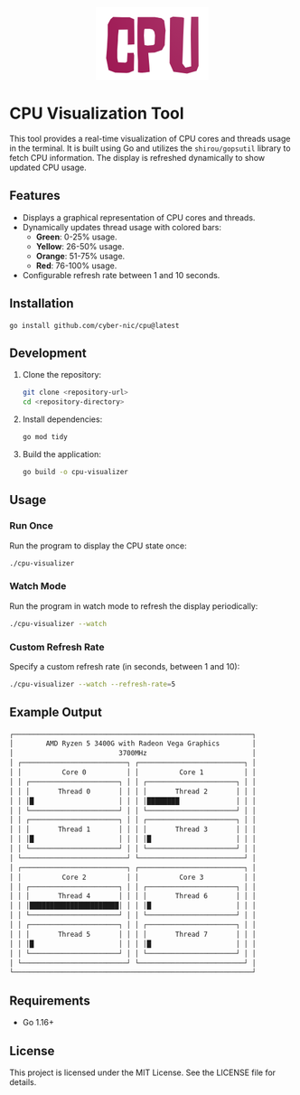 <p align="center">
  <img src="./cpu.png" alt="CLI Unit Test Generator Logo" />
</p>

# CPU Visualization Tool

This tool provides a real-time visualization of CPU cores and threads usage in the terminal. It is built using Go and utilizes the `shirou/gopsutil` library to fetch CPU information. The display is refreshed dynamically to show updated CPU usage.

## Features

- Displays a graphical representation of CPU cores and threads.
- Dynamically updates thread usage with colored bars:
  - **Green**: 0-25% usage.
  - **Yellow**: 26-50% usage.
  - **Orange**: 51-75% usage.
  - **Red**: 76-100% usage.
- Configurable refresh rate between 1 and 10 seconds.

## Installation

```
go install github.com/cyber-nic/cpu@latest
```

## Development

1. Clone the repository:

   ```bash
   git clone <repository-url>
   cd <repository-directory>
   ```

2. Install dependencies:

   ```bash
   go mod tidy
   ```

3. Build the application:
   ```bash
   go build -o cpu-visualizer
   ```

## Usage

### Run Once

Run the program to display the CPU state once:

```bash
./cpu-visualizer
```

### Watch Mode

Run the program in watch mode to refresh the display periodically:

```bash
./cpu-visualizer --watch
```

### Custom Refresh Rate

Specify a custom refresh rate (in seconds, between 1 and 10):

```bash
./cpu-visualizer --watch --refresh-rate=5
```

## Example Output

```bash
┌───────────────────────────────────────────────────────────┐
│        AMD Ryzen 5 3400G with Radeon Vega Graphics        │
│                          3700MHz                          │
│ ┌──────────────────────────┐ ┌──────────────────────────┐ │
│ │          Core 0          │ │          Core 1          │ │
│ │ ┌──────────────────────┐ │ │ ┌──────────────────────┐ │ │
│ │ │       Thread 0       │ │ │ │       Thread 2       │ │ │
│ │ │█                     │ │ │ │████████              │ │ │
│ │ └──────────────────────┘ │ │ └──────────────────────┘ │ │
│ │ ┌──────────────────────┐ │ │ ┌──────────────────────┐ │ │
│ │ │       Thread 1       │ │ │ │       Thread 3       │ │ │
│ │ │█                     │ │ │ │█                     │ │ │
│ │ └──────────────────────┘ │ │ └──────────────────────┘ │ │
│ └──────────────────────────┘ └──────────────────────────┘ │
│ ┌──────────────────────────┐ ┌──────────────────────────┐ │
│ │          Core 2          │ │          Core 3          │ │
│ │ ┌──────────────────────┐ │ │ ┌──────────────────────┐ │ │
│ │ │       Thread 4       │ │ │ │       Thread 6       │ │ │
│ │ │██████████████████████│ │ │ │█                     │ │ │
│ │ └──────────────────────┘ │ │ └──────────────────────┘ │ │
│ │ ┌──────────────────────┐ │ │ ┌──────────────────────┐ │ │
│ │ │       Thread 5       │ │ │ │       Thread 7       │ │ │
│ │ │█                     │ │ │ │█                     │ │ │
│ │ └──────────────────────┘ │ │ └──────────────────────┘ │ │
│ └──────────────────────────┘ └──────────────────────────┘ │
└───────────────────────────────────────────────────────────┘
```

## Requirements

- Go 1.16+

## License

This project is licensed under the MIT License. See the LICENSE file for details.
